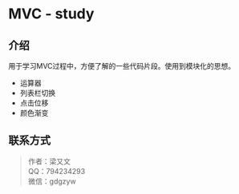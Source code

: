 # MVC - study

## 介绍

用于学习MVC过程中，方便了解的一些代码片段。使用到模块化的思想。
- 运算器
- 列表栏切换
- 点击位移
- 颜色渐变

## 联系方式

> 作者：梁又文  
> QQ：794234293  
> 微信：gdgzyw